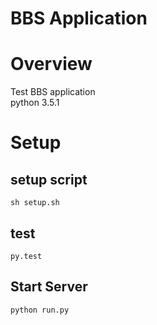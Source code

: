 BBS Application
===

# Overview
Test BBS application  
python 3.5.1

# Setup
## setup script
```
sh setup.sh
```

## test
```
py.test
```

## Start Server
```
python run.py
```

